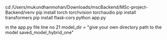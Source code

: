cd /Users/mukundhanmohan/Downloads/mscBackend/MSc-project-Backend/venv
pip install torch torchvision torchaudio
pip install transformers
pip install flask-cors
python app.py

in the app.py file line no 21 model_dir = "give your own directory path to the model saved_model_hybrid_one"
